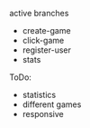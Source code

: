 active branches
- create-game
- click-game
- register-user
- stats

ToDo:
- statistics
- different games
- responsive

